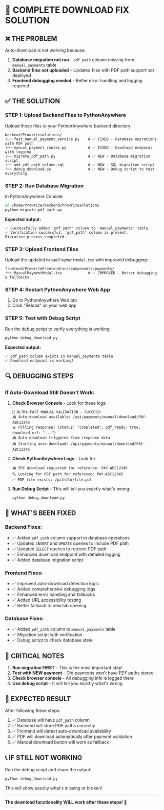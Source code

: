 # 🚀 COMPLETE DOWNLOAD FIX SOLUTION

## ❌ **THE PROBLEM**
Auto-download is not working because:
1. **Database migration not run** - `pdf_path` column missing from `manual_payments` table
2. **Backend files not uploaded** - Updated files with PDF path support not deployed
3. **Frontend debugging needed** - Better error handling and logging required

## ✅ **THE SOLUTION**

### **STEP 1: Upload Backend Files to PythonAnywhere**

Upload these files to your PythonAnywhere backend directory:

```
backend/Prowritesolutions/
├── fast_manual_payment_service.py    # ✅ FIXED - Database operations with PDF path
├── manual_payment_routes.py          # ✅ FIXED - Download endpoint with logging  
├── migrate_pdf_path.py               # ✅ NEW - Database migration script
├── add_pdf_path_column.sql           # ✅ NEW - SQL migration script
└── debug_download.py                 # ✅ NEW - Debug script to test everything
```

### **STEP 2: Run Database Migration**

In PythonAnywhere Console:
```bash
cd /home/Prowrite/backend/Prowritesolutions
python migrate_pdf_path.py
```

**Expected output:**
```
✅ Successfully added 'pdf_path' column to 'manual_payments' table.
✅ Verification successful: 'pdf_path' column is present.
Migration process completed.
```

### **STEP 3: Upload Frontend Files**

Upload the updated `ManualPaymentModal.tsx` with improved debugging:
```
frontend/ProwriteFrontend/src/components/payments/
└── ManualPaymentModal.tsx            # ✅ IMPROVED - Better debugging & fallbacks
```

### **STEP 4: Restart PythonAnywhere Web App**

1. Go to PythonAnywhere Web tab
2. Click "Reload" on your web app

### **STEP 5: Test with Debug Script**

Run the debug script to verify everything is working:
```bash
python debug_download.py
```

**Expected output:**
```
✅ pdf_path column exists in manual_payments table
✅ Download endpoint is working!
```

## 🔍 **DEBUGGING STEPS**

### **If Auto-Download Still Doesn't Work:**

1. **Check Browser Console** - Look for these logs:
   ```
   🚀 ULTRA-FAST MANUAL VALIDATION - SUCCESS!
   📥 Auto-download available: /api/payments/manual/download/PAY-ABC12345
   📊 Polling response: {status: "completed", pdf_ready: true, download_url: "..."}
   📥 Auto-download triggered from response data
   📥 Starting auto-download: /api/payments/manual/download/PAY-ABC12345
   ```

2. **Check PythonAnywhere Logs** - Look for:
   ```
   📥 PDF download requested for reference: PAY-ABC12345
   🔍 Looking for PDF path for reference: PAY-ABC12345
   ✅ PDF file exists: /path/to/file.pdf
   ```

3. **Run Debug Script** - This will tell you exactly what's wrong:
   ```bash
   python debug_download.py
   ```

## 🎯 **WHAT'S BEEN FIXED**

### **Backend Fixes:**
- ✅ Added `pdf_path` column support to database operations
- ✅ Updated `INSERT` and `UPDATE` queries to include PDF path
- ✅ Updated `SELECT` queries to retrieve PDF path
- ✅ Enhanced download endpoint with detailed logging
- ✅ Added database migration script

### **Frontend Fixes:**
- ✅ Improved auto-download detection logic
- ✅ Added comprehensive debugging logs
- ✅ Enhanced error handling and fallbacks
- ✅ Added URL accessibility testing
- ✅ Better fallback to new tab opening

### **Database Fixes:**
- ✅ Added `pdf_path` column to `manual_payments` table
- ✅ Migration script with verification
- ✅ Debug script to check database state

## 🚨 **CRITICAL NOTES**

1. **Run migration FIRST** - This is the most important step!
2. **Test with NEW payment** - Old payments won't have PDF paths stored
3. **Check browser console** - All debugging info is logged there
4. **Use debug script** - It will tell you exactly what's wrong

## 🎉 **EXPECTED RESULT**

After following these steps:
1. ✅ Database will have `pdf_path` column
2. ✅ Backend will store PDF paths correctly
3. ✅ Frontend will detect auto-download availability
4. ✅ PDF will download automatically after payment validation
5. ✅ Manual download button will work as fallback

## 📞 **IF STILL NOT WORKING**

Run the debug script and share the output:
```bash
python debug_download.py
```

This will show exactly what's missing or broken!

---

**The download functionality WILL work after these steps!** 🚀
